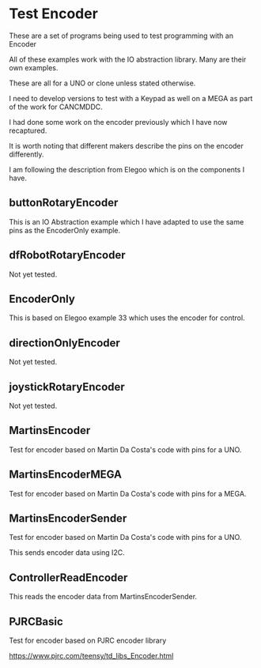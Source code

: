 # Test Encoder

These are a set of programs being used to test programming with an Encoder

All of these examples work with the IO abstraction library. Many are their own examples.

These are all for a UNO or clone unless stated otherwise.

I need to develop versions to test with a Keypad as well on a MEGA as part of the work for CANCMDDC.

I had done some work on the encoder previously which I have now recaptured.

It is worth noting that different makers describe the pins on the encoder differently.

I am following the description from Elegoo which is on the components I have.

## buttonRotaryEncoder

This is an IO Abstraction example which I have adapted to use the same pins as the EncoderOnly example.

## dfRobotRotaryEncoder

Not yet tested.

## EncoderOnly

This is based on Elegoo example 33 which uses the encoder for control.

## directionOnlyEncoder

Not yet tested.

## joystickRotaryEncoder
 
Not yet tested.

## MartinsEncoder

Test for encoder based on Martin Da Costa's code with pins for a UNO.

## MartinsEncoderMEGA

Test for encoder based on Martin Da Costa's code with pins for a MEGA.

## MartinsEncoderSender

Test for encoder based on Martin Da Costa's code with pins for a UNO.

This sends encoder data using I2C.

## ControllerReadEncoder

This reads the encoder data from MartinsEncoderSender.

## PJRCBasic

Test for encoder based on PJRC encoder library

https://www.pjrc.com/teensy/td_libs_Encoder.html



